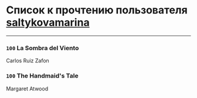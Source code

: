 # Список к прочтению пользователя [saltykovamarina](http://vk.com/id2008317)
---

### `100` La Sombra del Viento
Carlos Ruiz Zafon

### `100` The Handmaid's Tale
Margaret Atwood

